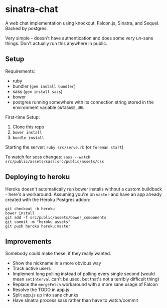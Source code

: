 # sinatra-chat

A web chat implementation using knockout, Falcon.js, Sinatra, and Sequel. Backed by postgres.

Very simple - doesn't have authentication and does some very un-sane things. Don't actually run this anywhere in public.

## Setup

Requirements:

* ruby
* bundler (`gem install bundler`)
* sass (`gem install sass`)
* bower
* postgres running somewhere with its connection string stored in the environment variable `DATABASE_URL`

First-time Setup:

1. Clone this repo
2. `bower install`
3. `bundle install`

Starting the server: `ruby src/serve.rb` (or `foreman start`)

To watch for scss changes: `sass --watch src/public/assets/sass:src/public/assets/css`

## Deploying to heroku

Heroku doesn't automatically run bower installs without a custom buildback - here's a workaround. Assuming you're on `master` and have an app already created with the Heroku Postgres addon:

```
git checkout -b heroku
bower install
git add -f src/public/assets/bower_components
git commit -m "heroku assets"
git push heroku heroku:master
```

## Improvements

Somebody could make these, if they really wanted.

* Show the nickname in a more obvious way
* Track active users
* Implement long polling instead of polling every single second (would mean `setInterval` can't be used, but that's not a terribly difficult thing)
* Replace the `mergeFetch` workaround with a more sane usage of Falcon
* Resolve the TODO in app.js
* Split app.js up into sane chunks
* Have sinatra process sass rather than have to watch/commit
